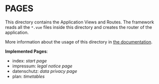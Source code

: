 # PAGES

This directory contains the Application Views and Routes.
The framework reads all the `*.vue` files inside this directory and creates the router of the application.

More information about the usage of this directory in [the documentation](https://nuxtjs.org/guide/routing).

**Implemented Pages**:

- index: _start page_
- impressum: _legal notice page_
- datenschutz: _data privacy page_
- plan: _timetables_
